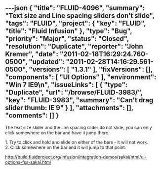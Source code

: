 ---json
{
  "title": "FLUID-4096",
  "summary": "Text size and Line spacing sliders don't slide",
  "tags": "FLUID",
  "project": {
    "key": "FLUID",
    "title": "Fluid Infusion"
  },
  "type": "Bug",
  "priority": "Major",
  "status": "Closed",
  "resolution": "Duplicate",
  "reporter": "John Kremer",
  "date": "2011-02-18T16:29:24.760-0500",
  "updated": "2011-02-28T14:16:29.561-0500",
  "versions": [
    "1.3.1"
  ],
  "fixVersions": [],
  "components": [
    "UI Options"
  ],
  "environment": "Win 7 IE9\n",
  "issueLinks": [
    {
      "type": "Duplicate",
      "url": "/browse/FLUID-3983/",
      "key": "FLUID-3983",
      "summary": "Can't drag slider thumb: IE 9"
    }
  ],
  "attachments": [],
  "comments": []
}
---
The text size slider and the line spacing slider do not slide, you can only click somewhere on the bar and have it jump there.

1\. Try to click and hold and slide on either of the bars - it will not work.\
2\. Click somewhere on the bar and it will jump to that point.

<http://build.fluidproject.org/infusion/integration-demos/sakai/html/ui-options-fss-sakai.html>

        